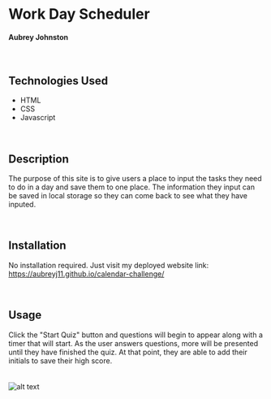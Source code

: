 # Work Day Scheduler
#### Aubrey Johnston
<br>

## Technologies Used
<ul>
    <li>HTML</li>
    <li>CSS</li>
    <li>Javascript</derli>
</ul>    

<br>

## Description
The purpose of this site is to give users a place to input the tasks they need to do in a day and save them to one place. The information they input can be saved in local storage so they can come back to see what they have inputed.

<br>


## Installation
No installation required. Just visit my deployed website link:
<br>
https://aubreyj11.github.io/calendar-challenge/

<br>

## Usage
Click the "Start Quiz" button and questions will begin to appear along with a timer that will start. As the user answers questions, more will be presented until they have finished the quiz. At that point, they are able to add their initials to save their high score.
<br><br><br>
![alt text]()
